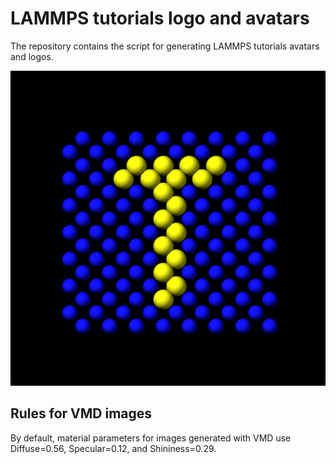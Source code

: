 # LAMMPS tutorials logo and avatars

The repository contains the script for generating LAMMPS
tutorials avatars and logos.

![Logo](logo/logo-dark.png)

## Rules for VMD images

By default, material parameters for images generated with VMD use
Diffuse=0.56, Specular=0.12, and Shininess=0.29.  
